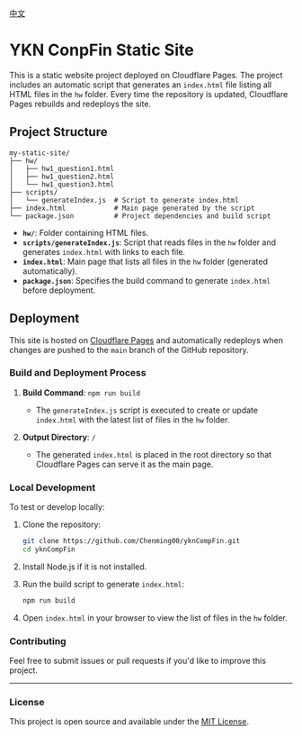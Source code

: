[中文](https://github.com/Chenming00/yknCompFin/blob/main/README_ZH_CN.md)

# YKN ConpFin Static Site

This is a static website project deployed on Cloudflare Pages. The project includes an automatic script that generates an `index.html` file listing all HTML files in the `hw` folder. Every time the repository is updated, Cloudflare Pages rebuilds and redeploys the site.

## Project Structure

```
my-static-site/
├── hw/
│   ├── hw1_question1.html
│   ├── hw1_question2.html
│   └── hw1_question3.html
├── scripts/
│   └── generateIndex.js  # Script to generate index.html
├── index.html            # Main page generated by the script
└── package.json          # Project dependencies and build script
```

- **`hw/`**: Folder containing HTML files.
- **`scripts/generateIndex.js`**: Script that reads files in the `hw` folder and generates `index.html` with links to each file.
- **`index.html`**: Main page that lists all files in the `hw` folder (generated automatically).
- **`package.json`**: Specifies the build command to generate `index.html` before deployment.

## Deployment

This site is hosted on [Cloudflare Pages](https://pages.cloudflare.com/) and automatically redeploys when changes are pushed to the `main` branch of the GitHub repository.

### Build and Deployment Process

1. **Build Command**: `npm run build`
   - The `generateIndex.js` script is executed to create or update `index.html` with the latest list of files in the `hw` folder.

2. **Output Directory**: `/`
   - The generated `index.html` is placed in the root directory so that Cloudflare Pages can serve it as the main page.

### Local Development

To test or develop locally:

1. Clone the repository:
   ```bash
   git clone https://github.com/Chenming00/yknCompFin.git
   cd yknCompFin
   ```

2. Install Node.js if it is not installed.

3. Run the build script to generate `index.html`:
   ```bash
   npm run build
   ```

4. Open `index.html` in your browser to view the list of files in the `hw` folder.

### Contributing

Feel free to submit issues or pull requests if you'd like to improve this project.

---

### License

This project is open source and available under the [MIT License](LICENSE).

